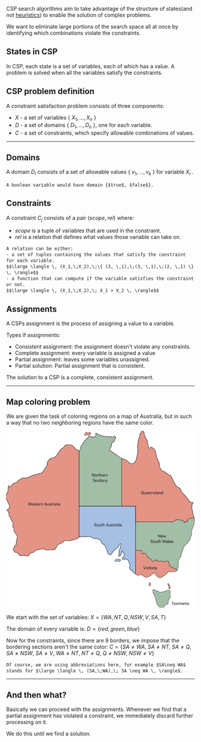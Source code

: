 CSP search algorithms aim to take advantage of the structure of states(and not [heuristics](Heuristics.md)) to enable the solution of complex problems.

We want to eliminate large portions of the search space all at once by identifying which combinations violate the constraints.


## States in CSP

In CSP, each state is a set of variables, each of which has a value. A problem is solved when all the variables satisfy the constraints.


## CSP problem definition

A constraint satisfaction problem consists of three components:
- $X$ - a set of variables { ${X_1,...,X_n}$ }
- $D$ - a set of domains { ${D_1,...,D_n}$ }, one for each variable.
- $C$ - a set of constraints, which specify allowable combinations of values.

---

## Domains

A domain $D_i$ consists of a set of allowable values { ${v_1,...,v_k}$ } for variable $X_i$ .

```ad-example
A boolean variable would have domain {$true$, $false$}.
```


##  Constraints

A constraint $C_j$ consists of a pair $(scope, \;rel)$ where:
- $scope$ is a tuple of variables that are used in the constraint.
- $rel$ is a relation that defines what values those variable can take on.

```ad-example
A relation can be either:
- a set of tuples containing the values that satisfy the constraint for each variable.
$$\large \langle \, (X_1,\;X_2),\;\{ (3, \,1),\;(3, \,1),\;(2, \,1) \} \, \rangle$$
- a function that can compute if the variable satisfies the constraint or not.
$$\large \langle \, (X_1,\;X_2),\; X_1 > X_2 \, \rangle$$
```


## Assignments

A CSPs assignment is the process of assigning a value to a variable.

Types if assignments:
- Consistent assignment: the assignment doesn't violate any constraints.
- Complete assignment: every variable is assigned a value
- Partial assignment: leaves some variables unassigned.
- Partial solution: Partial assignment that is consistent.

The solution to a CSP is a complete, consistent assignment.

---

## Map coloring problem

We are given the task of coloring regions on a map of Australia, but in such a way that no two neighboring regions have the same color.

![](../z_images/Pasted%20image%2020230416193009.png)

We start with the set of variables:
$X = \{WA,NT,Q,NSW,V,SA,T\}$

The domain of every variable is:
$D = \{red,green,blue\}$

Now for the constraints, since there are 9 borders, we impose that the bordering sections aren't the same color:
$C = \{SA\neq WA,\; SA \neq NT,\; SA\neq Q,\; SA \neq NSW,\; SA \neq V,\; WA \neq NT,\; NT \neq Q,\; Q \neq NSW,\; NSW \neq V\}$ 

```ad-note
Of course, we are using abbreviations here, for example $SA\neq WA$ stands for $\large \langle \, (SA,\;WA),\; SA \neq WA \, \rangle$.
```

---

## And then what?

Basically we can proceed with the assignments.
Whenever we find that a partial assignment has violated a constraint, we immediately discard further processing on it.

We do this until we find a solution.
